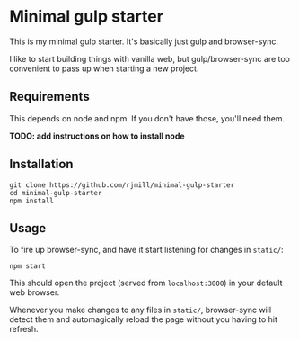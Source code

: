 Minimal gulp starter
==============

This is my minimal gulp starter. It's basically just gulp and browser-sync.

I like to start building things with vanilla web, but gulp/browser-sync are too
convenient to pass up when starting a new project.


Requirements
--------------
This depends on node and npm. If you don't have those, you'll need them.

**TODO: add instructions on how to install node**


Installation
--------------

```
git clone https://github.com/rjmill/minimal-gulp-starter
cd minimal-gulp-starter
npm install
```


Usage
--------------
To fire up browser-sync, and have it start listening for changes in `static/`:

```
npm start
```

This should open the project (served from `localhost:3000`) in your default web
browser.

Whenever you make changes to any files in `static/`, browser-sync will detect them
and automagically reload the page without you having to hit refresh.

